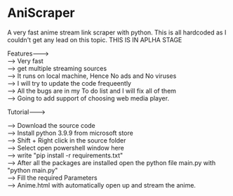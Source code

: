 # AniScraper
A very fast anime stream link scraper with python. This is all hardcoded as I couldn't get any lead on this topic. 
THIS IS IN APLHA STAGE

Features--->  
--> Very fast  
--> get multiple streaming sources  
--> It runs on local machine, Hence No ads and No viruses  
--> I will try to update the code frequeently   
--> All the bugs are in my To do list and I will fix all of them    
--> Going to add support of choosing web media player.     

 
Tutorial--->    

--> Download the source code    
--> Install python 3.9.9 from microsoft store    
--> Shift + Right click in the source folder    
--> Select open powershell window here   
--> write "pip install -r requirements.txt"   
--> After all the packages are installed open the python file main.py with "python main.py"   
--> Fill the required Parameters    
--> Anime.html with automatically open up and stream the anime.   



